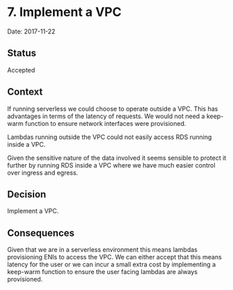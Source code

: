 # 7. Implement a VPC

Date: 2017-11-22

## Status

Accepted

## Context

If running serverless we could choose to operate outside 
a VPC. This has advantages in terms of the latency of 
requests. We would not need a keep-warm function to 
ensure network interfaces were provisioned. 

Lambdas running outside the VPC could not easily access 
RDS running inside a VPC. 

Given the sensitive nature of the data involved it seems
sensible to protect it further by running RDS inside a VPC 
where we have much easier control over ingress and egress.  

## Decision

Implement a VPC.

## Consequences

Given that we are in a serverless environment this means
lambdas provisioning ENIs to access the VPC. We can either 
accept that this means latency for the user or we can 
incur a small extra cost by implementing a keep-warm 
function to ensure the user facing lambdas are always 
provisioned. 

